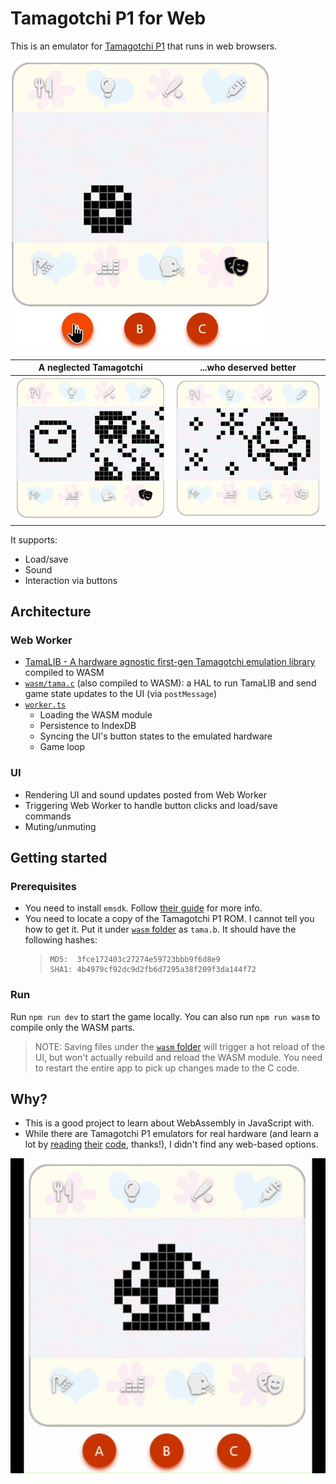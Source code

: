 # Tamagotchi P1 for Web

This is an emulator for [Tamagotchi P1](<https://tamagotchi.fandom.com/wiki/Tamagotchi_(1996_Pet)>) that runs in web browsers.

![Feeding](static/feed.gif?raw=true)

| A neglected Tamagotchi                                   | ...who deserved better                 |
| -------------------------------------------------------- | -------------------------------------- |
| ![A neglected Tamagotchi](static/neglected.png?raw=true) | ![An angel](static/angel.png?raw=true) |

It supports:

- Load/save
- Sound
- Interaction via buttons

## Architecture

### Web Worker

- [TamaLIB - A hardware agnostic first-gen Tamagotchi emulation library](https://github.com/jcrona/tamalib/) compiled to WASM
- [`wasm/tama.c`](src/wasm/tama.c) (also compiled to WASM): a HAL to run TamaLIB and send game state updates to the UI (via `postMessage`)
- [`worker.ts`](src/worker.ts)
  - Loading the WASM module
  - Persistence to IndexDB
  - Syncing the UI's button states to the emulated hardware
  - Game loop

### UI

- Rendering UI and sound updates posted from Web Worker
- Triggering Web Worker to handle button clicks and load/save commands
- Muting/unmuting

## Getting started

### Prerequisites

- You need to install `emsdk`. Follow [their guide](https://emscripten.org/docs/getting_started/downloads.html#installation-instructions-using-the-emsdk-recommended) for more info.
- You need to locate a copy of the Tamagotchi P1 ROM. I cannot tell you how to get it. Put it under [`wasm` folder](src/wasm) as `tama.b`. It should have the following hashes:
  > ```
  > MD5:  3fce172403c27274e59723bbb9f6d8e9
  > SHA1: 4b4979cf92dc9d2fb6d7295a38f209f3da144f72
  > ```

### Run

Run `npm run dev` to start the game locally. You can also run `npm run wasm` to compile only the WASM parts.

> NOTE: Saving files under the [`wasm` folder](src/wasm) will trigger a hot reload of the UI, but won't actually rebuild and reload the WASM module. You need to restart the entire app to pick up changes made to the C code.

## Why?

- This is a good project to learn about WebAssembly in JavaScript with.
- While there are Tamagotchi P1 emulators for real hardware (and learn a lot by [reading](https://github.com/ericlewis/playdate-tamagotchi) [their](https://github.com/GaryZ88/ArduinoGotchi) [code](https://github.com/GMMan/flipperzero-tamagotch-p1), thanks!), I didn't find any web-based options.

![Screencast](static/initial.gif?raw=true)
